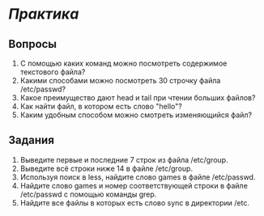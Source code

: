 # *Практика*

## Вопросы

1. С помощью каких команд можно посмотреть содержимое текстового файла?
2. Какими способами можно посмотреть 30 строчку файла /etc/passwd?
3. Какое преимущество дают head и tail при чтении больших файлов?
4. Как найти файл, в котором есть слово "hello"?
5. Каким удобным способом можно смотреть изменяющийся файл?

## Задания

1. Выведите первые и последние 7 строк из файла /etc/group.
2. Выведите всё строки ниже 14 в файле /etc/group.
3. Используя поиск в less, найдите слово games в файле /etc/passwd.
3. Найдите слово games и номер соответствующей строки в файле /etc/passwd с помощью команды grep.
4. Найдите все файлы в которых есть слово sync в директории /etc. 